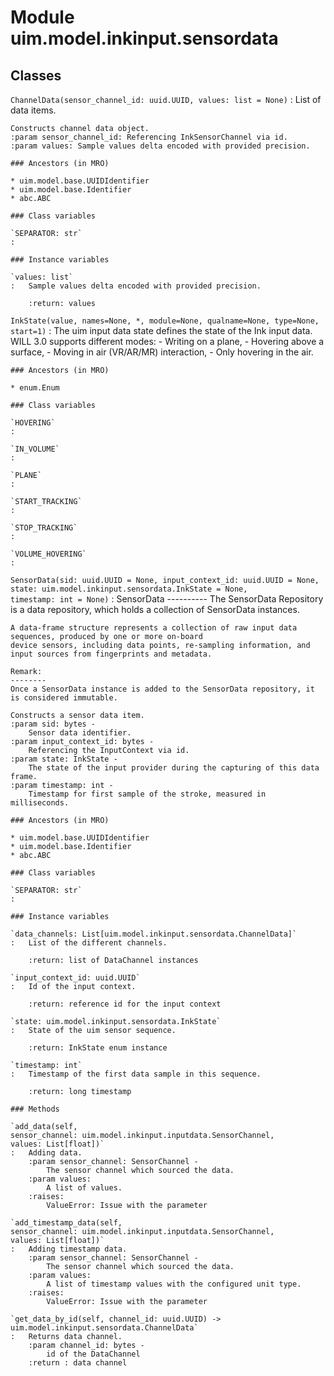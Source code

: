 Module uim.model.inkinput.sensordata
====================================

Classes
-------

`ChannelData(sensor_channel_id: uuid.UUID, values: list = None)`
:   List of data items.
    
    Constructs channel data object.
    :param sensor_channel_id: Referencing InkSensorChannel via id.
    :param values: Sample values delta encoded with provided precision.

    ### Ancestors (in MRO)

    * uim.model.base.UUIDIdentifier
    * uim.model.base.Identifier
    * abc.ABC

    ### Class variables

    `SEPARATOR: str`
    :

    ### Instance variables

    `values: list`
    :   Sample values delta encoded with provided precision.
        
        :return: values

`InkState(value, names=None, *, module=None, qualname=None, type=None, start=1)`
:   The uim input data state defines the state of the Ink input data.
    WILL 3.0 supports different modes:
     - Writing on a plane,
      - Hovering above a surface,
      - Moving in air (VR/AR/MR) interaction,
      - Only hovering in the air.

    ### Ancestors (in MRO)

    * enum.Enum

    ### Class variables

    `HOVERING`
    :

    `IN_VOLUME`
    :

    `PLANE`
    :

    `START_TRACKING`
    :

    `STOP_TRACKING`
    :

    `VOLUME_HOVERING`
    :

`SensorData(sid: uuid.UUID = None, input_context_id: uuid.UUID = None, state: uim.model.inkinput.sensordata.InkState = None, timestamp: int = None)`
:   SensorData
    ----------
    The SensorData Repository is a data repository, which holds a collection of SensorData instances.
    
    A data-frame structure represents a collection of raw input data sequences, produced by one or more on-board
    device sensors, including data points, re-sampling information, and input sources from fingerprints and metadata.
    
    Remark:
    --------
    Once a SensorData instance is added to the SensorData repository, it is considered immutable.
    
    Constructs a sensor data item.
    :param sid: bytes -
        Sensor data identifier.
    :param input_context_id: bytes -
        Referencing the InputContext via id.
    :param state: InkState -
        The state of the input provider during the capturing of this data frame.
    :param timestamp: int -
        Timestamp for first sample of the stroke, measured in milliseconds.

    ### Ancestors (in MRO)

    * uim.model.base.UUIDIdentifier
    * uim.model.base.Identifier
    * abc.ABC

    ### Class variables

    `SEPARATOR: str`
    :

    ### Instance variables

    `data_channels: List[uim.model.inkinput.sensordata.ChannelData]`
    :   List of the different channels.
        
        :return: list of DataChannel instances

    `input_context_id: uuid.UUID`
    :   Id of the input context.
        
        :return: reference id for the input context

    `state: uim.model.inkinput.sensordata.InkState`
    :   State of the uim sensor sequence.
        
        :return: InkState enum instance

    `timestamp: int`
    :   Timestamp of the first data sample in this sequence.
        
        :return: long timestamp

    ### Methods

    `add_data(self, sensor_channel: uim.model.inkinput.inputdata.SensorChannel, values: List[float])`
    :   Adding data.
        :param sensor_channel: SensorChannel -
            The sensor channel which sourced the data.
        :param values:
            A list of values.
        :raises:
            ValueError: Issue with the parameter

    `add_timestamp_data(self, sensor_channel: uim.model.inkinput.inputdata.SensorChannel, values: List[float])`
    :   Adding timestamp data.
        :param sensor_channel: SensorChannel -
            The sensor channel which sourced the data.
        :param values:
            A list of timestamp values with the configured unit type.
        :raises:
            ValueError: Issue with the parameter

    `get_data_by_id(self, channel_id: uuid.UUID) ‑> uim.model.inkinput.sensordata.ChannelData`
    :   Returns data channel.
        :param channel_id: bytes -
            id of the DataChannel
        :return : data channel